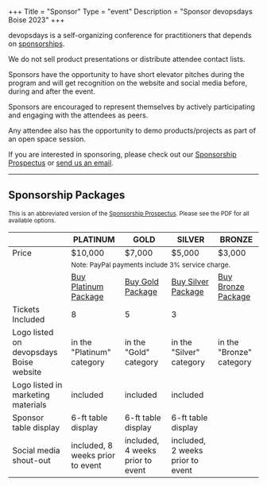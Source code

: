 +++
Title = "Sponsor"
Type = "event"
Description = "Sponsor devopsdays Boise 2023"
+++

devopsdays is a self-organizing conference for practitioners that depends on [sponsorships](https://assets.devopsdays.org/events/2023/boise/2023-boise-devopsdays-prospectus.pdf).

We do not sell product presentations or distribute attendee contact lists.

Sponsors have the opportunity to have short elevator pitches during the program and will get recognition on the website and social media before, during and after the event.

Sponsors are encouraged to represent themselves by actively participating and engaging with the attendees as peers.

Any attendee also has the opportunity to demo products/projects as part of an open space session.

If you are interested in sponsoring, please check out our [Sponsorship Prospectus](https://assets.devopsdays.org/events/2023/boise/2023-boise-devopsdays-prospectus.pdf) or <a href="mailto:boise-sponsors@devopsdays.org?subject=Interested%20in%20Sponsoring%20DevOpsDays%20Boise%202023">send us an email</a>.

<hr>

<h2>Sponsorship Packages</h2>

<small>This is an abbreviated version of the [Sponsorship Prospectus](https://assets.devopsdays.org/events/2023/boise/2023-boise-devopsdays-prospectus.pdf). Please see the PDF for all available options.</small>

<table class="table table-bordered table-hover">
  <thead>
    <tr>
      <th scope="col"></th>
      <th scope="col">PLATINUM</th>
      <th scope="col">GOLD</th>
      <th scope="col">SILVER</th>
      <th scope="col">BRONZE</th>
    </tr>
  </thead>
  <tbody>
    <tr>
      <td>Price</td>
      <td>$10,000</td>
      <td>$7,000</td>
      <td>$5,000</td>
      <td>$3,000</td>
    </tr>
    <tr>
      <td></td>
      <td colspan="4">
        <small>Note: PayPal payments include 3% service charge.</small>
      </td>
    </tr>
    <tr>
      <td></td>
      <td>
        <a href="https://www.paypal.com/cgi-bin/webscr?cmd=_s-xclick&hosted_button_id=EMQKJYTCHFHNN">Buy Platinum Package</a>
      </td>
      <td>
        <a href="https://www.paypal.com/cgi-bin/webscr?cmd=_s-xclick&hosted_button_id=HNMFE4QGD3RCN">Buy Gold Package</a>
      </td>
      <td>
        <a href="https://www.paypal.com/cgi-bin/webscr?cmd=_s-xclick&hosted_button_id=HPF2CQF5839TU">Buy Silver Package</a>
      </td>
      <td>
        <a href="https://www.paypal.com/cgi-bin/webscr?cmd=_s-xclick&hosted_button_id=6R6VW7CB22EVN">Buy Bronze Package</a>
      </td>
    </tr>
    <tr>
      <td>Tickets Included</td>
      <td>8</td>
      <td>5</td>
      <td>3</td>
      <td></td>
    </tr>
    <tr>
      <td>Logo listed on devopsdays Boise website</td>
      <td>in the "Platinum" category</td>
      <td>in the "Gold" category</td>
      <td>in the "Silver" category</td>
      <td>in the "Bronze" category</td>
    </tr>
    <tr>
      <td>Logo listed in marketing materials</td>
      <td>included</td>
      <td>included</td>
      <td>included</td>
      <td></td>
    </tr>
    <tr>
      <td>Sponsor table display</td>
      <td>6-ft table display</td>
      <td>6-ft table display</td>
      <td>6-ft table display</td>
      <td></td>
    </tr>
    <tr>
      <td>Social media shout-out</td>
      <td>included, 8 weeks prior to event</td>
      <td>included, 4 weeks prior to event</td>
      <td>included, 2 weeks prior to event</td>
      <td></td>
    </tr>
  </tbody>
</table>
